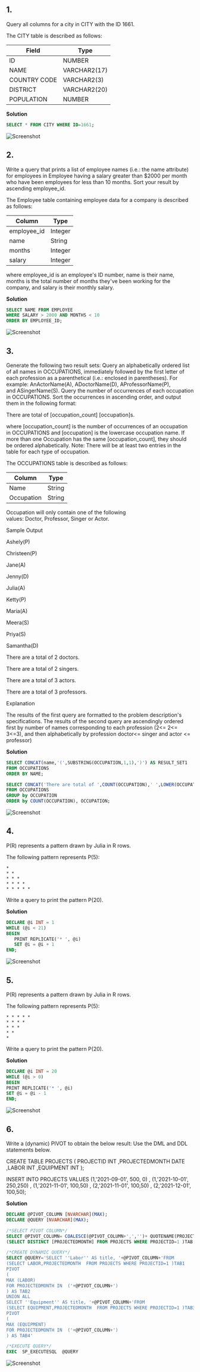 ## 1.
Query all columns for a city in CITY with the ID 1661.

The CITY table is described as follows:

| Field        | Type         |
|--------------|--------------|
| ID           | NUMBER       |
| NAME         | VARCHAR2(17) |
| COUNTRY CODE | VARCHAR2(3)  |
| DISTRICT     | VARCHAR2(20) |
| POPULATION   | NUMBER       |

**Solution**
```sql
SELECT * FROM CITY WHERE ID=1661;
```
![Screenshot](1.png)

## 2.

Write a query that prints a list of employee names (i.e.: the name attribute) for employees
in Employee having a salary greater than $2000 per month who have been employees for less than
10 months. Sort your result by ascending employee_id.

The Employee table containing employee data for a company is described as follows:

| Column      | Type    |
|-------------|---------|
| employee_id | Integer |
| name        | String  |
| months      | Integer |
| salary      | Integer |


where employee_id is an employee's ID number, name is their name, months is the total number of
months they've been working for the company, and salary is their monthly salary.

**Solution**
```sql
SELECT NAME FROM EMPLOYEE
WHERE SALARY > 2000 AND MONTHS < 10
ORDER BY EMPLOYEE_ID;
```
![Screenshot](2.png)

## 3.

Generate the following two result sets:
Query an alphabetically ordered list of all names in OCCUPATIONS, immediately followed by the first
letter of each profession as a parenthetical (i.e.: enclosed in parentheses). For
example: AnActorName(A), ADoctorName(D), AProfessorName(P), and ASingerName(S).
Query the number of occurrences of each occupation in OCCUPATIONS. Sort the occurrences
in ascending order, and output them in the following format:

There are total of [occupation_count] [occupation]s.

where [occupation_count] is the number of occurrences of an occupation
in OCCUPATIONS and [occupation] is the lowercase occupation name. If more than
one Occupation has the same [occupation_count], they should be ordered alphabetically.
Note: There will be at least two entries in the table for each type of occupation.

The OCCUPATIONS table is described as follows:

| Column     | Type   |
|------------|--------|
| Name       | String |
| Occupation | String |


Occupation will only contain one of the following values: Doctor, Professor, Singer or Actor.


Sample Output

Ashely(P)

Christeen(P)

Jane(A)

Jenny(D)

Julia(A)

Ketty(P)

Maria(A)

Meera(S)

Priya(S)

Samantha(D)

There are a total of 2 doctors.

There are a total of 2 singers.

There are a total of 3 actors.

There are a total of 3 professors.

Explanation

The results of the first query are formatted to the problem description&#39;s specifications.
The results of the second query are ascendingly ordered first by number of names corresponding to
each profession (2&lt;= 2&lt;= 3&lt;=3), and then alphabetically by profession doctor&lt;= singer and actor &lt;=
professor)

**Solution**
```sql
SELECT CONCAT(name,'(',SUBSTRING(OCCUPATION,1,1),')') AS RESULT_SET1
FROM OCCUPATIONS
ORDER BY NAME;
```

```sql
SELECT CONCAT('There are total of ',COUNT(OCCUPATION),' ',LOWER(OCCUPATION),'s.') AS RESULT_SET2
FROM OCCUPATIONS
GROUP by OCCUPATION
ORDER by COUNT(OCCUPATION), OCCUPATION;
```
![Screenshot](3.png)

## 4.

P(R) represents a pattern drawn by Julia in R rows. 

The following pattern represents P(5):
```
*
* *
* * *
* * * *
* * * * *
```
Write a query to print the pattern P(20).

**Solution**
```sql
DECLARE @i INT = 1
WHILE (@i < 21)
BEGIN
   PRINT REPLICATE('* ', @i)
   SET @i = @i + 1
END;
```
![Screenshot](4.png)

## 5.

P(R) represents a pattern drawn by Julia in R rows. 

The following pattern represents P(5):
```
* * * * *
* * * *
* * *
* *
*
```
Write a query to print the pattern P(20).

**Solution**
```sql
DECLARE @i INT = 20
WHILE (@i > 0)
BEGIN
PRINT REPLICATE('* ', @i)
SET @i = @i - 1
END;
```
![Screenshot](5.png)

## 6.

Write a (dynamic) PIVOT to obtain the below result:
Use the DML and DDL statements below.

CREATE TABLE PROJECTS
(
PROJECTID INT
,PROJECTEDMONTH DATE
,LABOR INT
,EQUIPMENT INT
);

INSERT INTO PROJECTS VALUES (1,'2021-09-01', 500, 0)
, (1,'2021-10-01', 250,250)
, (1,'2021-11-01', 100,50)
, (2,'2021-11-01', 100,50)
, (2,'2021-12-01', 100,50);

**Solution**
```sql
DECLARE @PIVOT_COLUMN [NVARCHAR](MAX);
DECLARE @QUERY [NVARCHAR](MAX);

/*SELECT PIVOT COLUMN*/
SELECT @PIVOT_COLUMN= COALESCE(@PIVOT_COLUMN+',','')+ QUOTENAME(PROJECTEDMONTH) FROM
(SELECT DISTINCT [PROJECTEDMONTH] FROM PROJECTS WHERE PROJECTID=1 )TAB

/*CREATE DYNAMIC QUERY*/
SELECT @QUERY='SELECT ''Labor'' AS title, '+@PIVOT_COLUMN+'FROM
(SELECT LABOR,PROJECTEDMONTH  FROM PROJECTS WHERE PROJECTID=1 )TAB1
PIVOT
(
MAX (LABOR)
FOR PROJECTEDMONTH IN  ('+@PIVOT_COLUMN+')
) AS TAB2
UNION ALL
SELECT ''Equipment'' AS title, '+@PIVOT_COLUMN+'FROM
(SELECT EQUIPMENT,PROJECTEDMONTH  FROM PROJECTS WHERE PROJECTID=1 )TAB3
PIVOT
(
MAX (EQUIPMENT)
FOR PROJECTEDMONTH IN  ('+@PIVOT_COLUMN+')
) AS TAB4'

/*EXECUTE QUERY*/
EXEC  SP_EXECUTESQL  @QUERY
```
![Screenshot](6.png)



